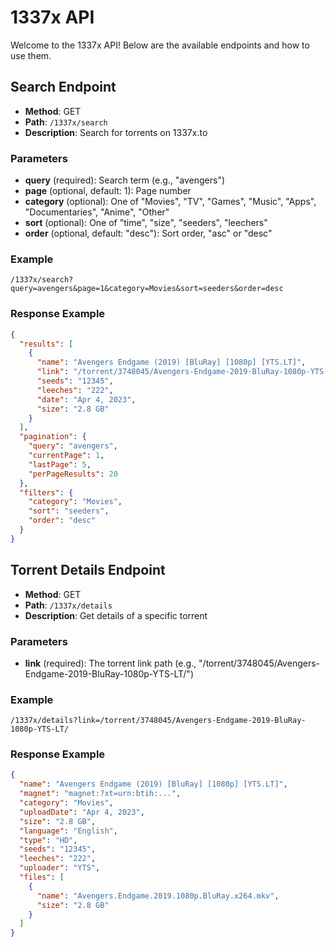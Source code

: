 # 1337x API

Welcome to the 1337x API! Below are the available endpoints and how to use them.

## Search Endpoint
- **Method**: GET
- **Path**: `/1337x/search`
- **Description**: Search for torrents on 1337x.to

### Parameters
- **query** (required): Search term (e.g., "avengers")
- **page** (optional, default: 1): Page number
- **category** (optional): One of "Movies", "TV", "Games", "Music", "Apps", "Documentaries", "Anime", "Other"
- **sort** (optional): One of "time", "size", "seeders", "leechers"
- **order** (optional, default: "desc"): Sort order, "asc" or "desc"

### Example
`/1337x/search?query=avengers&page=1&category=Movies&sort=seeders&order=desc`

### Response Example
```json
{
  "results": [
    {
      "name": "Avengers Endgame (2019) [BluRay] [1080p] [YTS.LT]",
      "link": "/torrent/3748045/Avengers-Endgame-2019-BluRay-1080p-YTS-LT/",
      "seeds": "12345",
      "leeches": "222",
      "date": "Apr 4, 2023",
      "size": "2.8 GB"
    }
  ],
  "pagination": {
    "query": "avengers",
    "currentPage": 1,
    "lastPage": 5,
    "perPageResults": 20
  },
  "filters": {
    "category": "Movies",
    "sort": "seeders",
    "order": "desc"
  }
}
```

## Torrent Details Endpoint
- **Method**: GET
- **Path**: `/1337x/details`
- **Description**: Get details of a specific torrent

### Parameters
- **link** (required): The torrent link path (e.g., "/torrent/3748045/Avengers-Endgame-2019-BluRay-1080p-YTS-LT/")

### Example
`/1337x/details?link=/torrent/3748045/Avengers-Endgame-2019-BluRay-1080p-YTS-LT/`

### Response Example
```json
{
  "name": "Avengers Endgame (2019) [BluRay] [1080p] [YTS.LT]",
  "magnet": "magnet:?xt=urn:btih:...",
  "category": "Movies",
  "uploadDate": "Apr 4, 2023",
  "size": "2.8 GB",
  "language": "English",
  "type": "HD",
  "seeds": "12345",
  "leeches": "222",
  "uploader": "YTS",
  "files": [
    {
      "name": "Avengers.Endgame.2019.1080p.BluRay.x264.mkv",
      "size": "2.8 GB"
    }
  ]
}
```
